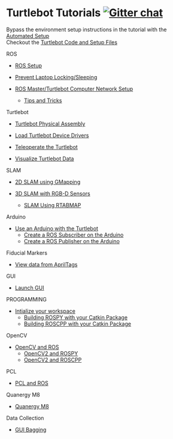 # Turtlebot Tutorials [![Gitter chat](https://badges.gitter.im/gitterHQ/gitter.png)](https://gitter.im/dabit-industries/turtlebot-houston)

Bypass the environment setup instructions in the tutorial with the [Automated Setup](/Notes/Phase_1/00b-Automated_Setup.md)  
Checkout the [Turtlebot Code and Setup Files](/Setup)  

ROS 
* [ROS Setup](/Notes/Phase_1/02-Master_Setup.md)

* [Prevent Laptop Locking/Sleeping](/Notes/Phase_1/01b-Turtlebot_Ubuntu_Setup.md)

* [ROS Master/Turtlebot Computer Network Setup](/Notes/Phase_1/02b-Network_Setup.md)
  * [Tips and Tricks](/Notes/Phase_1/02c-Tips_and_Tricks.md)

Turtlebot
* [Turtlebot Physical Assembly](/Notes/Phase_1/01-Turtlebot_Setup.md)

* [Load Turtlebot Device Drivers](/Notes/Phase_1/03-Turtlebot_Bringup.md)

* [Teleoperate the Turtlebot](/Notes/Phase_1/04-Turtlebot_Teleop.md)

* [Visualize Turtlebot Data](/Notes/Phase_1/05-Turtlebot_Visualization.md)

SLAM
* [2D SLAM using GMapping](/Notes/Phase_1/06-Gmapping.md)

* [3D SLAM with RGB-D Sensors](/Notes/Phase_1/07-RGB-D_SLAM.md)
  * [SLAM Using RTABMAP](/Notes/Phase_1/07b-RTABMAP.md)

Arduino
* [Use an Arduino with the Turtlebot](/Notes/Phase_1/11-ROS_Arduino.md)
  * [Create a ROS Subscriber on the Arduino](/Notes/Phase_1/11b-Arduino_Subscriber.md)
  * [Create a ROS Publisher on the Arduino](/Notes/Phase_1/11c-Arduino_Publisher.md)

Fiducial Markers
* [View data from AprilTags](/Notes/Phase_1/17-Fiducial_Markers.md)

GUI
* [Launch GUI](/Notes/Phase_1/12-RQT_GUI.md)

PROGRAMMING
* [Intialize your workspace](/Notes/Phase_1/08-Catkin_Workspace.md)
  * [Building ROSPY with your Catkin Package](/Notes/Phase_1/08b-ROSPY_Building.md)
  * [Building ROSCPP with your Catkin Package](/Notes/Phase_1/08c-ROSCPP_Building.md)

OpenCV
* [OpenCV and ROS](/Notes/Phase_1/14-OpenCV2.md)
  * [OpenCV2 and ROSPY](/Notes/Phase_1/14b-OpenCV2_Python.md)
  * [OpenCV2 and ROSCPP](/Notes/Phase_1/14c-OpenCV2_CPP.md)

PCL
* [PCL and ROS](/Notes/Phase_1/13-ROSPCL.md)

Quanergy M8
* [Quanergy M8](/Notes/Phase_1/19-Quanergy_M8.md)

Data Collection
* [GUI Bagging](/Notes/Phase_1/22b-rqt_turtlebot_houston_bag.md)
